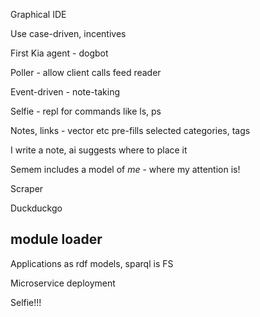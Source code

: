 
Graphical IDE

Use case-driven, incentives

First Kia agent - dogbot



Poller - allow client calls feed reader

Event-driven - note-taking


Selfie - repl for commands like ls, ps

Notes, links - vector etc pre-fills selected categories, tags


I write a note, ai suggests where to place it


Semem includes a model of *me* - where my attention is!

Scraper

Duckduckgo

## module loader

Applications as rdf models, sparql is FS

Microservice deployment

Selfie!!!






